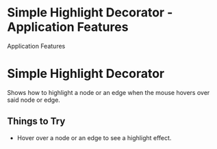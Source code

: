 <!--
 //////////////////////////////////////////////////////////////////////////////
 // @license
 // This file is part of yFiles for HTML 2.6.0.4.
 // Use is subject to license terms.
 //
 // Copyright (c) 2000-2024 by yWorks GmbH, Vor dem Kreuzberg 28,
 // 72070 Tuebingen, Germany. All rights reserved.
 //
 //////////////////////////////////////////////////////////////////////////////
-->
# Simple Highlight Decorator - Application Features

Application Features

# Simple Highlight Decorator

Shows how to highlight a node or an edge when the mouse hovers over said node or edge.

## Things to Try

- Hover over a node or an edge to see a highlight effect.
